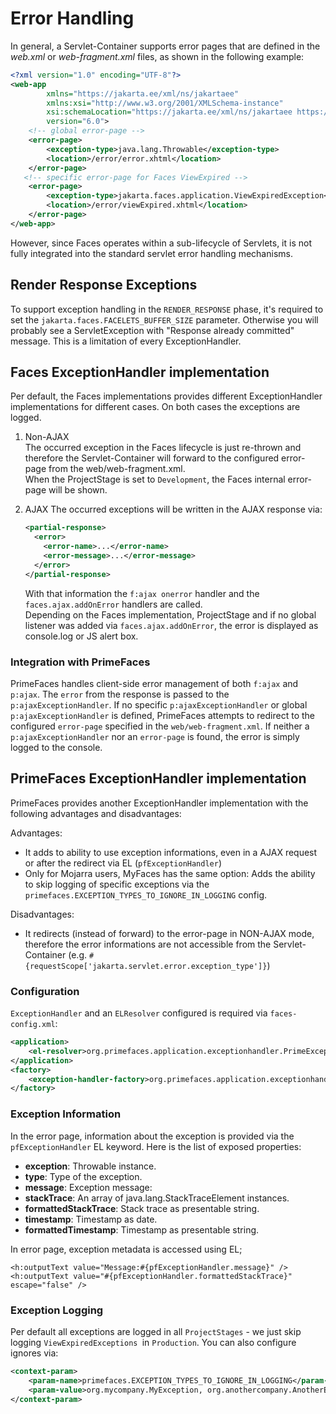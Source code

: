 # Error Handling

In general, a Servlet-Container supports error pages that are defined in the _web.xml_ or _web-fragment.xml_ files, as shown in the following example:

```xml
<?xml version="1.0" encoding="UTF-8"?>
<web-app
        xmlns="https://jakarta.ee/xml/ns/jakartaee"
        xmlns:xsi="http://www.w3.org/2001/XMLSchema-instance"
        xsi:schemaLocation="https://jakarta.ee/xml/ns/jakartaee https://jakarta.ee/xml/ns/jakartaee/web-app_6_0.xsd"
        version="6.0">
    <!-- global error-page -->
    <error-page>
        <exception-type>java.lang.Throwable</exception-type>
        <location>/error/error.xhtml</location>
    </error-page>
   <!-- specific error-page for Faces ViewExpired -->
    <error-page>
        <exception-type>jakarta.faces.application.ViewExpiredException</exception-type>
        <location>/error/viewExpired.xhtml</location>
    </error-page>
</web-app>
```

However, since Faces operates within a sub-lifecycle of Servlets, it is not fully integrated into the standard servlet error handling mechanisms.

## Render Response Exceptions
To support exception handling in the `RENDER_RESPONSE` phase, it's required to set the
`jakarta.faces.FACELETS_BUFFER_SIZE` parameter. Otherwise you will probably see a
ServletException with "Response already committed" message.
This is a limitation of every ExceptionHandler.


## Faces ExceptionHandler implementation

Per default, the Faces implementations provides different ExceptionHandler implementations for different cases.
On both cases the exceptions are logged.

1) Non-AJAX  
   The occurred exception in the Faces lifecycle is just re-thrown and therefore the Servlet-Container will forward to the configured error-page from the web/web-fragment.xml.  
   When the ProjectStage is set to `Development`, the Faces internal error-page will be shown.  


2) AJAX
   The occurred exceptions will be written in the AJAX response via:
   ```xml
   <partial-response>
     <error>
       <error-name>...</error-name>
       <error-message>...</error-message>
     </error>
   </partial-response>
   ```
   With that information the `f:ajax onerror` handler and the `faces.ajax.addOnError` handlers are called.  
   Depending on the Faces implementation, ProjectStage and if no global listener was added via `faces.ajax.addOnError`, the error is displayed as console.log or JS alert box.


### Integration with PrimeFaces
PrimeFaces handles client-side error management of both `f:ajax` and `p:ajax`.
The `error` from the response is passed to the `p:ajaxExceptionHandler`. If no specific `p:ajaxExceptionHandler` or global `p:ajaxExceptionHandler` is defined, PrimeFaces attempts to redirect to the configured `error-page` specified in the `web/web-fragment.xml`.
If neither a `p:ajaxExceptionHandler` nor an `error-page` is found, the error is simply logged to the console.


## PrimeFaces ExceptionHandler implementation

PrimeFaces provides another ExceptionHandler implementation with the following advantages and disadvantages:

Advantages:
- It adds to ability to use exception informations, even in a AJAX request or after the redirect via EL (`pfExceptionHandler`)
- Only for Mojarra users, MyFaces has the same option: Adds the ability to skip logging of specific exceptions via the `primefaces.EXCEPTION_TYPES_TO_IGNORE_IN_LOGGING` config.

Disadvantages:
- It redirects (instead of forward) to the error-page in NON-AJAX mode, therefore the error informations are not accessible from the Servlet-Container (e.g. `#{requestScope['jakarta.servlet.error.exception_type']}`)

### Configuration

`ExceptionHandler` and an `ELResolver` configured is required via `faces-config.xml`:

```xml
<application>
    <el-resolver>org.primefaces.application.exceptionhandler.PrimeExceptionHandlerELResolver</el-resolver>
</application>
<factory>
    <exception-handler-factory>org.primefaces.application.exceptionhandler.PrimeExceptionHandlerFactory</exception-handler-factory>
</factory>
```

### Exception Information

In the error page, information about the exception is provided via the `pfExceptionHandler` EL keyword.
Here is the list of exposed properties:

- **exception**: Throwable instance.
- **type**: Type of the exception.
- **message**: Exception message:
- **stackTrace**: An array of java.lang.StackTraceElement instances.
- **formattedStackTrace**: Stack trace as presentable string.
- **timestamp**: Timestamp as date.
- **formattedTimestamp**: Timestamp as presentable string.

In error page, exception metadata is accessed using EL;

```xhtml
<h:outputText value="Message:#{pfExceptionHandler.message}" />
<h:outputText value="#{pfExceptionHandler.formattedStackTrace}" escape="false" />
```

### Exception Logging
Per default all exceptions are logged in all `ProjectStages` -  we just skip logging `ViewExpiredExceptions `in `Production`.
You can also configure ignores via:

```xml
<context-param>
    <param-name>primefaces.EXCEPTION_TYPES_TO_IGNORE_IN_LOGGING</param-name>
    <param-value>org.mycompany.MyException, org.anothercompany.AnotherException</param-value>
</context-param>
```
